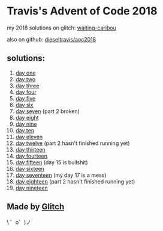 Travis's Advent of Code 2018
============================

my 2018 solutions on glitch: [waiting-caribou](https://waiting-caribou.glitch.me/)

also on github: [dieseltravis/aoc2018](https://github.com/dieseltravis/aoc2018)

solutions:
----------
1. [day one](https://waiting-caribou.glitch.me/day01)
2. [day two](https://waiting-caribou.glitch.me/day02)
3. [day three](https://waiting-caribou.glitch.me/day03)
4. [day four](https://waiting-caribou.glitch.me/day04)
5. [day five](https://waiting-caribou.glitch.me/day05)
6. [day six](https://waiting-caribou.glitch.me/day06)
7. [day seven](https://waiting-caribou.glitch.me/day07) (part 2 broken)
8. [day eight](https://waiting-caribou.glitch.me/day08)
9. [day nine](https://waiting-caribou.glitch.me/day09)
10. [day ten](https://waiting-caribou.glitch.me/day10)
11. [day eleven](https://waiting-caribou.glitch.me/day11)
12. [day twelve](https://waiting-caribou.glitch.me/day12) (part 2 hasn't finished running yet)
13. [day thirteen](https://waiting-caribou.glitch.me/day13)
14. [day fourteen](https://waiting-caribou.glitch.me/day14)
15. [day fifteen](https://waiting-caribou.glitch.me/day15) (day 15 is bullshit)
16. [day sixteen](https://waiting-caribou.glitch.me/day16)
17. [day seventeen](https://waiting-caribou.glitch.me/day17) (my day 17 is a mess)
18. [day eighteen](https://waiting-caribou.glitch.me/day18) (part 2 hasn't finished running yet)
19. [day nineteen](https://waiting-caribou.glitch.me/day19)

Made by [Glitch](https://glitch.com/)
-------------------------------------

\ ゜o゜)ノ

